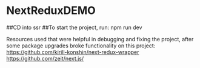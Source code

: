 # NextReduxDEMO
##CD into ssr
##To start the project, run: npm run dev

Resources used that were helpful in debugging and fixing the project, after some package upgrades broke functionality on this project:
https://github.com/kirill-konshin/next-redux-wrapper
https://github.com/zeit/next.js/
